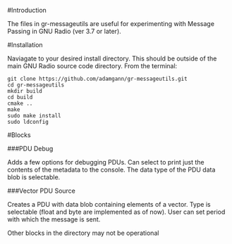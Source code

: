 #Introduction

The files in gr-messageutils are useful for experimenting with Message Passing in 
GNU Radio (ver 3.7 or later).


#Installation

Naviagate to your desired install directory. This should be outside of the main
GNU Radio source code directory. From the terminal: 

  	git clone https://github.com/adamgann/gr-messageutils.git
  	cd gr-messageutils
  	mkdir build
  	cd build
  	cmake ..
  	make
  	sudo make install
  	sudo ldconfig



#Blocks

###PDU Debug

Adds a few options for debugging PDUs. Can select to print just the contents of the
metadata to the console. The data type of the PDU data blob is selectable.

###Vector PDU Source

Creates a PDU with data blob containing elements of a vector. Type is selectable (float and byte 
are implemented as of now). User can set period with which the message is sent. 





Other blocks in the directory may not be operational
